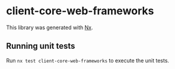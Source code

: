 # client-core-web-frameworks

This library was generated with [Nx](https://nx.dev).

## Running unit tests

Run `nx test client-core-web-frameworks` to execute the unit tests.
